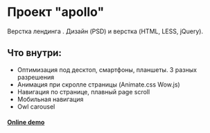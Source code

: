 # Проект "apollo"
Верстка лендинга . Дизайн (PSD) и верстка (HTML, LESS, jQuery). 
## Что внутри:
* Оптимизация под десктоп, смартфоны, планшеты. 3 разных разрешения
* Анимация при скролле страницы (Animate.css Wow.js)
* Навигация по странице, плавный page scroll
* Мобильная навигация
* Owl carousel

#### [Online demo](https://locrun.github.io/Apollo/)
